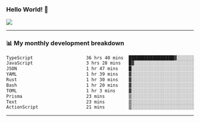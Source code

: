 ### Hello World! 👋

<a>
  <img align="center" src="https://github-readme-stats.vercel.app/api?username=megatunger&count_private=true&include_all_commits=true&bg_color=30,56CCF2,2F80ED&title_color=fff&text_color=fff" />
</a>

------
### 📊 My monthly development breakdown

<!--START_SECTION:waka-->

```txt
TypeScript                    36 hrs 40 mins  █████████████████▓░░░░░░░   70.84 %
JavaScript                    3 hrs 28 mins   █▓░░░░░░░░░░░░░░░░░░░░░░░   06.71 %
JSON                          1 hr 47 mins    █░░░░░░░░░░░░░░░░░░░░░░░░   03.47 %
YAML                          1 hr 39 mins    ▓░░░░░░░░░░░░░░░░░░░░░░░░   03.21 %
Rust                          1 hr 30 mins    ▓░░░░░░░░░░░░░░░░░░░░░░░░   02.90 %
Bash                          1 hr 20 mins    ▓░░░░░░░░░░░░░░░░░░░░░░░░   02.58 %
TOML                          1 hr 3 mins     ▓░░░░░░░░░░░░░░░░░░░░░░░░   02.05 %
Prisma                        23 mins         ▒░░░░░░░░░░░░░░░░░░░░░░░░   00.76 %
Text                          23 mins         ▒░░░░░░░░░░░░░░░░░░░░░░░░   00.76 %
ActionScript                  21 mins         ▒░░░░░░░░░░░░░░░░░░░░░░░░   00.69 %
```

<!--END_SECTION:waka-->

------
